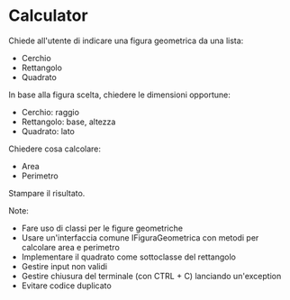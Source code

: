 Calculator
==========

Chiede all'utente di indicare una figura geometrica da una lista:
- Cerchio
- Rettangolo
- Quadrato

In base alla figura scelta, chiedere le dimensioni opportune:
- Cerchio: raggio
- Rettangolo: base, altezza
- Quadrato: lato

Chiedere cosa calcolare:
- Area
- Perimetro

Stampare il risultato.

Note:
- Fare uso di classi per le figure geometriche
- Usare un'interfaccia comune IFiguraGeometrica con metodi per calcolare area e perimetro
- Implementare il quadrato come sottoclasse del rettangolo
- Gestire input non validi
- Gestire chiusura del terminale (con CTRL + C) lanciando un'exception
- Evitare codice duplicato
